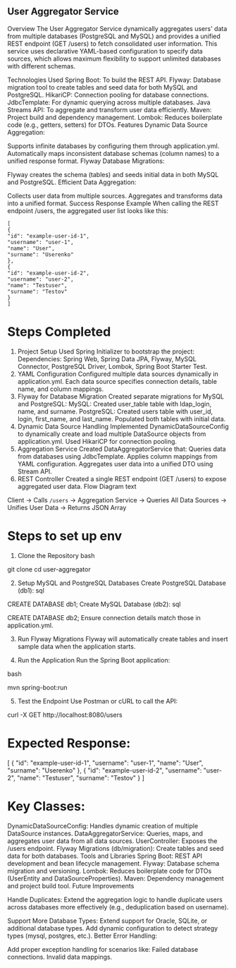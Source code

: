 ## User Aggregator Service

Overview
The User Aggregator Service dynamically aggregates users' data from multiple databases (PostgreSQL and MySQL) and
provides a unified REST endpoint (GET /users) to fetch consolidated user information. This service uses declarative
YAML-based configuration to specify data sources, which allows maximum flexibility to support unlimited databases with
different schemas.

Technologies Used
Spring Boot: To build the REST API.
Flyway: Database migration tool to create tables and seed data for both MySQL and PostgreSQL.
HikariCP: Connection pooling for database connections.
JdbcTemplate: For dynamic querying across multiple databases.
Java Streams API: To aggregate and transform user data efficiently.
Maven: Project build and dependency management.
Lombok: Reduces boilerplate code (e.g., getters, setters) for DTOs.
Features
Dynamic Data Source Aggregation:

Supports infinite databases by configuring them through application.yml.
Automatically maps inconsistent database schemas (column names) to a unified response format.
Flyway Database Migrations:

Flyway creates the schema (tables) and seeds initial data in both MySQL and PostgreSQL.
Efficient Data Aggregation:

Collects user data from multiple sources.
Aggregates and transforms data into a unified format.
Success Response Example
When calling the REST endpoint /users, the aggregated user list looks like this:

    [
    {
    "id": "example-user-id-1",
    "username": "user-1",
    "name": "User",
    "surname": "Userenko"
    },
    {
    "id": "example-user-id-2",
    "username": "user-2",
    "name": "Testuser",
    "surname": "Testov"
    }
    ]

# Steps Completed

1. Project Setup
   Used Spring Initializer to bootstrap the project:
   Dependencies: Spring Web, Spring Data JPA, Flyway, MySQL Connector, PostgreSQL Driver, Lombok, Spring Boot Starter
   Test.
2. YAML Configuration
   Configured multiple data sources dynamically in application.yml.
   Each data source specifies connection details, table name, and column mappings.
3. Flyway for Database Migration
   Created separate migrations for MySQL and PostgreSQL:
   MySQL: Created user_table table with ldap_login, name, and surname.
   PostgreSQL: Created users table with user_id, login, first_name, and last_name.
   Populated both tables with initial data.
4. Dynamic Data Source Handling
   Implemented DynamicDataSourceConfig to dynamically create and load multiple DataSource objects from application.yml.
   Used HikariCP for connection pooling.
5. Aggregation Service
   Created DataAggregatorService that:
   Queries data from databases using JdbcTemplate.
   Applies column mappings from YAML configuration.
   Aggregates user data into a unified DTO using Stream API.
6. REST Controller
   Created a single REST endpoint (GET /users) to expose aggregated user data.
   Flow Diagram
   text

Client -> Calls `/users` -> Aggregation Service -> Queries All Data Sources -> Unifies User Data -> Returns JSON Array

# Steps to set up env

1. Clone the Repository
   bash

git clone <repository-url>
cd user-aggregator

2. Setup MySQL and PostgreSQL Databases
   Create PostgreSQL Database (db1):
   sql

CREATE DATABASE db1;
Create MySQL Database (db2):
sql

CREATE DATABASE db2;
Ensure connection details match those in application.yml.

3. Run Flyway Migrations
   Flyway will automatically create tables and insert sample data when the application starts.

4. Run the Application
   Run the Spring Boot application:

bash

mvn spring-boot:run

5. Test the Endpoint
   Use Postman or cURL to call the API:

curl -X GET http://localhost:8080/users

# Expected Response:

[
{
"id": "example-user-id-1",
"username": "user-1",
"name": "User",
"surname": "Userenko"
},
{
"id": "example-user-id-2",
"username": "user-2",
"name": "Testuser",
"surname": "Testov"
}
]

# Key Classes:

DynamicDataSourceConfig: Handles dynamic creation of multiple DataSource instances.
DataAggregatorService: Queries, maps, and aggregates user data from all data sources.
UserController: Exposes the /users endpoint.
Flyway Migrations (db/migration): Create tables and seed data for both databases.
Tools and Libraries
Spring Boot: REST API development and bean lifecycle management.
Flyway: Database schema migration and versioning.
Lombok: Reduces boilerplate code for DTOs (UserEntity and DataSourceProperties).
Maven: Dependency management and project build tool.
Future Improvements

Handle Duplicates:
Extend the aggregation logic to handle duplicate users across databases more effectively (e.g., deduplication based on
username).

Support More Database Types:
Extend support for Oracle, SQLite, or additional database types.
Add dynamic configuration to detect strategy types (mysql, postgres, etc.).
Better Error Handling:

Add proper exception handling for scenarios like:
Failed database connections.
Invalid data mappings.
